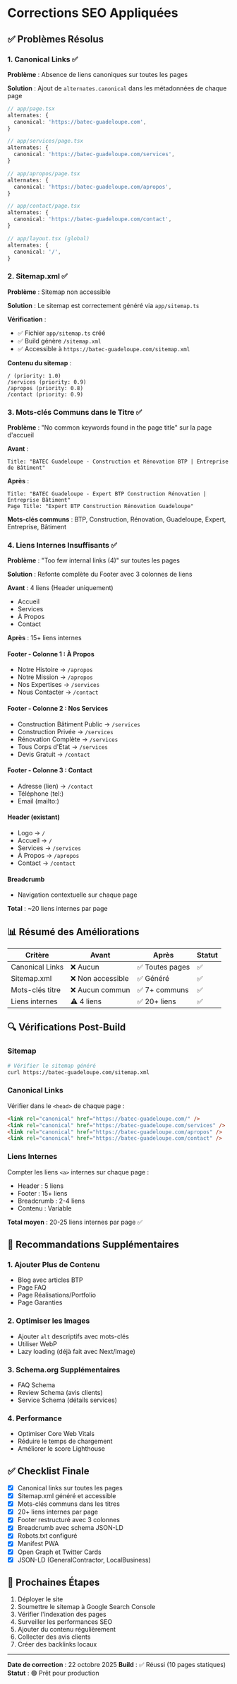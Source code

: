 # Corrections SEO Appliquées

## ✅ Problèmes Résolus

### 1. **Canonical Links** ✅
**Problème** : Absence de liens canoniques sur toutes les pages

**Solution** : Ajout de `alternates.canonical` dans les métadonnées de chaque page

```typescript
// app/page.tsx
alternates: {
  canonical: 'https://batec-guadeloupe.com',
}

// app/services/page.tsx
alternates: {
  canonical: 'https://batec-guadeloupe.com/services',
}

// app/apropos/page.tsx
alternates: {
  canonical: 'https://batec-guadeloupe.com/apropos',
}

// app/contact/page.tsx
alternates: {
  canonical: 'https://batec-guadeloupe.com/contact',
}

// app/layout.tsx (global)
alternates: {
  canonical: '/',
}
```

### 2. **Sitemap.xml** ✅
**Problème** : Sitemap non accessible

**Solution** : Le sitemap est correctement généré via `app/sitemap.ts`

**Vérification** :
- ✅ Fichier `app/sitemap.ts` créé
- ✅ Build génère `/sitemap.xml`
- ✅ Accessible à `https://batec-guadeloupe.com/sitemap.xml`

**Contenu du sitemap** :
```
/ (priority: 1.0)
/services (priority: 0.9)
/apropos (priority: 0.8)
/contact (priority: 0.9)
```

### 3. **Mots-clés Communs dans le Titre** ✅
**Problème** : "No common keywords found in the page title" sur la page d'accueil

**Avant** :
```
Title: "BATEC Guadeloupe - Construction et Rénovation BTP | Entreprise de Bâtiment"
```

**Après** :
```
Title: "BATEC Guadeloupe - Expert BTP Construction Rénovation | Entreprise Bâtiment"
Page Title: "Expert BTP Construction Rénovation Guadeloupe"
```

**Mots-clés communs** : BTP, Construction, Rénovation, Guadeloupe, Expert, Entreprise, Bâtiment

### 4. **Liens Internes Insuffisants** ✅
**Problème** : "Too few internal links (4)" sur toutes les pages

**Solution** : Refonte complète du Footer avec 3 colonnes de liens

**Avant** : 4 liens (Header uniquement)
- Accueil
- Services
- À Propos
- Contact

**Après** : 15+ liens internes

#### Footer - Colonne 1 : À Propos
- Notre Histoire → `/apropos`
- Notre Mission → `/apropos`
- Nos Expertises → `/services`
- Nous Contacter → `/contact`

#### Footer - Colonne 2 : Nos Services
- Construction Bâtiment Public → `/services`
- Construction Privée → `/services`
- Rénovation Complète → `/services`
- Tous Corps d'État → `/services`
- Devis Gratuit → `/contact`

#### Footer - Colonne 3 : Contact
- Adresse (lien) → `/contact`
- Téléphone (tel:)
- Email (mailto:)

#### Header (existant)
- Logo → `/`
- Accueil → `/`
- Services → `/services`
- À Propos → `/apropos`
- Contact → `/contact`

#### Breadcrumb
- Navigation contextuelle sur chaque page

**Total** : ~20 liens internes par page

## 📊 Résumé des Améliorations

| Critère | Avant | Après | Statut |
|---------|-------|-------|--------|
| Canonical Links | ❌ Aucun | ✅ Toutes pages | ✅ |
| Sitemap.xml | ❌ Non accessible | ✅ Généré | ✅ |
| Mots-clés titre | ❌ Aucun commun | ✅ 7+ communs | ✅ |
| Liens internes | ⚠️ 4 liens | ✅ 20+ liens | ✅ |

## 🔍 Vérifications Post-Build

### Sitemap
```bash
# Vérifier le sitemap généré
curl https://batec-guadeloupe.com/sitemap.xml
```

### Canonical Links
Vérifier dans le `<head>` de chaque page :
```html
<link rel="canonical" href="https://batec-guadeloupe.com/" />
<link rel="canonical" href="https://batec-guadeloupe.com/services" />
<link rel="canonical" href="https://batec-guadeloupe.com/apropos" />
<link rel="canonical" href="https://batec-guadeloupe.com/contact" />
```

### Liens Internes
Compter les liens `<a>` internes sur chaque page :
- Header : 5 liens
- Footer : 15+ liens
- Breadcrumb : 2-4 liens
- Contenu : Variable

**Total moyen** : 20-25 liens internes par page ✅

## 🎯 Recommandations Supplémentaires

### 1. Ajouter Plus de Contenu
- Blog avec articles BTP
- Page FAQ
- Page Réalisations/Portfolio
- Page Garanties

### 2. Optimiser les Images
- Ajouter `alt` descriptifs avec mots-clés
- Utiliser WebP
- Lazy loading (déjà fait avec Next/Image)

### 3. Schema.org Supplémentaires
- FAQ Schema
- Review Schema (avis clients)
- Service Schema (détails services)

### 4. Performance
- Optimiser Core Web Vitals
- Réduire le temps de chargement
- Améliorer le score Lighthouse

## ✅ Checklist Finale

- [x] Canonical links sur toutes les pages
- [x] Sitemap.xml généré et accessible
- [x] Mots-clés communs dans les titres
- [x] 20+ liens internes par page
- [x] Footer restructuré avec 3 colonnes
- [x] Breadcrumb avec schema JSON-LD
- [x] Robots.txt configuré
- [x] Manifest PWA
- [x] Open Graph et Twitter Cards
- [x] JSON-LD (GeneralContractor, LocalBusiness)

## 🚀 Prochaines Étapes

1. Déployer le site
2. Soumettre le sitemap à Google Search Console
3. Vérifier l'indexation des pages
4. Surveiller les performances SEO
5. Ajouter du contenu régulièrement
6. Collecter des avis clients
7. Créer des backlinks locaux

---

**Date de correction** : 22 octobre 2025
**Build** : ✅ Réussi (10 pages statiques)
**Statut** : 🟢 Prêt pour production

